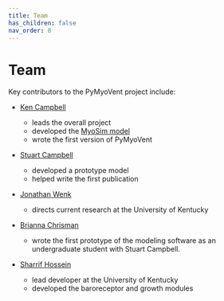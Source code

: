 ```yaml
---
title: Team
has_children: false
nav_order: 8
---
```


# Team

Key contributors to the PyMyoVent project include:

+ [Ken Campbell](http://www.campbellmusclelab.org)
  + leads the overall project
  + developed the [MyoSim model](https://campbell-muscle-lab.github.io/MATMyoSim/)
  + wrote the first version of PyMyoVent


+ [Stuart Campbell](https://seas.yale.edu/faculty-research/faculty-directory/stuart-campbell)
  + developed a prototype model
  + helped write the first publication


+ [Jonathan Wenk](https://www.engr.uky.edu/directory/wenk-jonathan)
  + directs current research at the University of Kentucky


+ [Brianna Chrisman](https://www.linkedin.com/in/briannachrisman)
  + wrote the first prototype of the modeling software as an undergraduate student with Stuart Campbell.

+ [Sharrif Hossein](https://www.linkedin.com/in/hossein-sharifi-98a805bb)
  + lead developer at the University of Kentucky
  + developed the baroreceptor and growth modules
